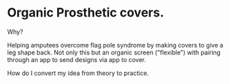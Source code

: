 # Organic Prosthetic covers.

Why?

Helping amputees overcome flag pole syndrome by making covers to give a leg shape back. Not only this but an organic screen ("flexible") with pairing through an app to send designs via app to cover.

How do I convert my idea from theory to practice.
